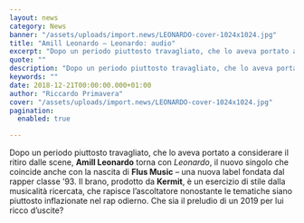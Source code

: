 ```yaml
---
layout: news
category: News
banner: "/assets/uploads/import.news/LEONARDO-cover-1024x1024.jpg"
title: "Amill Leonardo – Leonardo: audio"
excerpt: "Dopo un periodo piuttosto travagliato, che lo aveva portato a considerare il ritiro dalle scene, Amill Leonardo torna con Leonardo, il nuovo singolo che coincide anche con la nascita di Flus Music – una nuova label fondata dal rapper classe ’93. Il brano, prodotto da Kermit, è un esercizio di stile dalla musicalità ricercata, che [&hellip"
quote: ""
description: "Dopo un periodo piuttosto travagliato, che lo aveva portato a considerare il ritiro dalle scene, Amill Leonardo torna con Leonardo, il nuovo singolo che coincide anche con la nascita di Flus Music – una nuova label fondata dal rapper classe ’93. Il brano, prodotto da Kermit, è un esercizio di stile dalla musicalità ricercata, che [&hellip"
keywords: ""
date: 2018-12-21T00:00:00.000+01:00
author: "Riccardo Primavera"
cover: "/assets/uploads/import.news/LEONARDO-cover-1024x1024.jpg"
pagination:
  enabled: true

---
```


Dopo un periodo piuttosto travagliato, che lo aveva portato a considerare il ritiro dalle scene, **Amill Leonardo** torna con _Leonardo_, il nuovo singolo che coincide anche con la nascita di **Flus Music** – una nuova label fondata dal rapper classe ’93\. Il brano, prodotto da **Kermit**, è un esercizio di stile dalla musicalità ricercata, che rapisce l’ascoltatore nonostante le tematiche siano piuttosto inflazionate nel rap odierno. Che sia il preludio di un 2019 per lui ricco d’uscite?